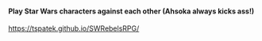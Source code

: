 #### Play Star Wars characters against each other (Ahsoka always kicks ass!)
https://tspatek.github.io/SWRebelsRPG/
